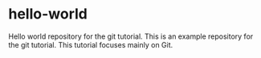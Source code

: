 # hello-world
Hello world repository for the git tutorial. This is an example repository for the git tutorial.
This tutorial focuses mainly on Git.
